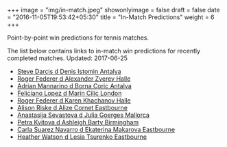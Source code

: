 +++
image = "img/in-match.jpeg"
showonlyimage = false
draft = false
date = "2016-11-05T19:53:42+05:30"
title = "In-Match Predictions"
weight = 6
+++

Point-by-point win predictions for tennis matches.

<!--more-->


The list below contains links to in-match win predictions for recently completed matches. Updated: 2017-06-25

<ul>
<li><a href="/match1/">Steve Darcis d Denis Istomin Antalya</a></li>
<li><a href="/match2/">Roger Federer d Alexander Zverev Halle</a></li>
<li><a href="/match3/">Adrian Mannarino d Borna Coric Antalya</a></li>
<li><a href="/match4/">Feliciano Lopez d Marin Cilic London</a></li>
<li><a href="/match5/">Roger Federer d Karen Khachanov Halle</a></li>
<li><a href="/match6/">Alison Riske d Alize Cornet Eastbourne</a></li>
<li><a href="/match7/">Anastasija Sevastova d Julia Goerges Mallorca</a></li>
<li><a href="/match8/">Petra Kvitova d Ashleigh Barty Birmingham</a></li>
<li><a href="/match9/">Carla Suarez Navarro d Ekaterina Makarova Eastbourne</a></li>
<li><a href="/match10/">Heather Watson d Lesia Tsurenko Eastbourne</a></li>
</ul>
